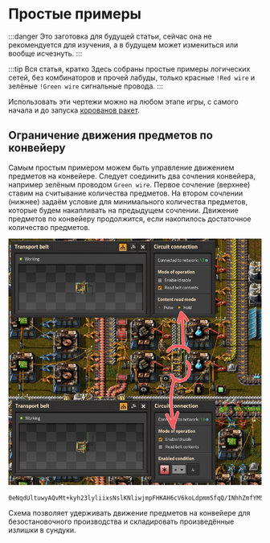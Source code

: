 # Простые примеры

:::danger
Это заготовка для будущей статьи, сейчас она не рекомендуется для изучения, а в будущем может измениться или вообще исчезнуть.
:::

:::tip Вся статья, кратко
Здесь собраны простые примеры логических сетей, без комбинаторов и прочей лабуды, только красные `!Red wire` и зелёные `!Green wire` сигнальные провода.
:::

Использовать эти чертежи можно на любом этапе игры, с самого начала и до запуска [корованов ракет](../PowerProduction/README.md#этап-второй-и-корованы-ракет).

## Ограничение движения предметов по конвейеру

Самым простым примером можем быть управление движением предметов на конвейере. Следует соединить два сочления конвейера, например зелёным проводом `Green wire`. Первое сочление (верхнее) ставим на считывание количества предметов. На втором сочлении (нижнее) задаём условие для минимального количества предметов, которые будем накапливать на предыдущем сочлении. Движение предметов по конвейеру продолжится, если накопилось достаточное количество предметов.

![Движение предметов по конвейеру](./images/SimpleExamples.01.jpg)

```blueprint title="Чертёж с настроенными значениями"
0eNqdUltuwyAQvMt+kyh23lyliixsNslKNliwjmpFHKAH6cV6koLdpmmSfqQ/INhhZmfYM5R1h60jwyDPQJU1HuTLGTwdjKrTHfctggRibECAUU06sVPGt9bxpMSaIQggo/EVZBZ2AtAwMeHINBz6wnRNiS4C/uIQ0Fofn1mTVCPVJM+mSwE9yNV8uowSmhxWI2AhILbKztZFiUd1IuvSq4pc1REXsaYvVHtynos7Qydy3MWbSz8jYoIndD0fyRySrRQIq5TOINm0yilOYvDx9j4AviTRqLLGQpNPO0h2Hf5UHSpdHJXRqTWOkcRs9qr2V5DvwohtrI4ks7EDM9r2qfssLQeHaK7TJQ0yD7sQgrhLPP9P4vmTid/avzH3yP/vhB7Zz56xnw324/QNkyqvBltA/FI/uMg32WK9zdeb1XY2ny1C+ASpXw5K
```

Схема позволяет удерживать движение предметов на конвейере для безостановочного производства и складировать произведённые излишки в сундуки.
